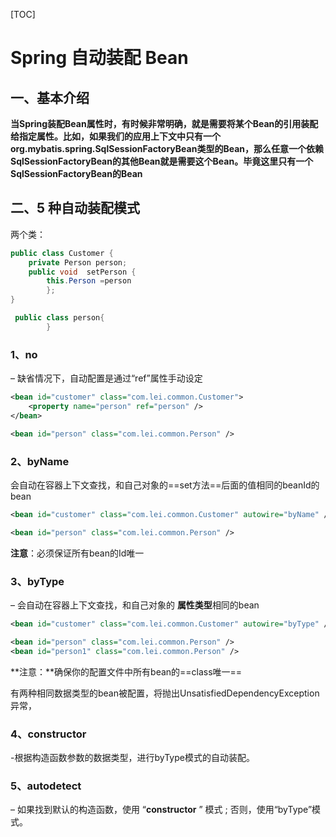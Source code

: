 [TOC]



# **Spring 自动装配 Bean**

## **一、基本介绍**

**当Spring装配Bean属性时，有时候非常明确，就是需要将某个Bean的引用装配给指定属性。比如，如果我们的应用上下文中只有一个org.mybatis.spring.SqlSessionFactoryBean类型的Bean，那么任意一个依赖SqlSessionFactoryBean的其他Bean就是需要这个Bean。毕竟这里只有一个SqlSessionFactoryBean的Bean**

## **二、5 种自动装配模式**

两个类：

```java
public class Customer {   
    private Person person;   
    public void  setPerson { 
        this.Person =person
        }; 
}

 public class person{  
 		}
```

### **1、no** 

– 缺省情况下，自动配置是通过“ref”属性手动设定

```xml
<bean id="customer" class="com.lei.common.Customer">
    <property name="person" ref="person" />
</bean>

<bean id="person" class="com.lei.common.Person" />
```

### **2、byName** 

 会自动在容器上下文查找，和自己对象的==set方法==后面的值相同的beanId的bean

```xml
<bean id="customer" class="com.lei.common.Customer" autowire="byName" /> 

<bean id="person" class="com.lei.common.Person" />
```

**注意**：必须保证所有bean的Id唯一

### **3、byType** 

– 会自动在容器上下文查找，和自己对象的 **属性类型**相同的bean

```xml
<bean id="customer" class="com.lei.common.Customer" autowire="byType" />

<bean id="person" class="com.lei.common.Person" /> 
<bean id="person1" class="com.lei.common.Person" />
```

**注意：**确保你的配置文件中所有bean的==class唯一==

有两种相同数据类型的bean被配置，将抛出UnsatisfiedDependencyException异常，

### **4、constructor** 

-根据构造函数参数的数据类型，进行byType模式的自动装配。

### **5、autodetect** 

– 如果找到默认的构造函数，使用 “**constructor** ” 模式 ; 否则，使用“byType”模式。